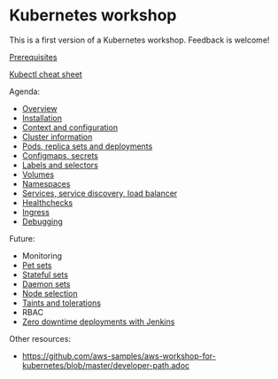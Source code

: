 # Kubernetes workshop

This is a first version of a Kubernetes workshop. Feedback is welcome!

[Prerequisites](./prerequisites.md)

[Kubectl cheat sheet](https://kubernetes.io/docs/reference/kubectl/cheatsheet/)

Agenda:
* [Overview](./overview.md)
* [Installation](./installation.md)
* [Context and configuration](./cluster/context.md)
* [Cluster information](./cluster/information.md)
* [Pods, replica sets and deployments](./deployments/pods.md)
* [Configmaps, secrets](./configs/configmap.md)
* [Labels and selectors](./labels/labels.md)
* [Volumes](./volumes/volumes.md)
* [Namespaces](./namespaces/namespaces.md)
* [Services, service discovery, load balancer](./services/services.md)
* [Healthchecks](./healthchecks/probes.md)
* [Ingress](./ingress/ingress.md)
* [Debugging](./debugging/debugging.md)

Future:
* Monitoring
* [Pet sets](https://kubernetes-v1-4.github.io/docs/user-guide/petset/)
* [Stateful sets](https://kubernetes.io/docs/concepts/workloads/controllers/statefulset/)
* [Daemon sets](https://kubernetes-v1-4.github.io/docs/admin/daemons/)
* [Node selection](https://kubernetes.io/docs/concepts/configuration/assign-pod-node/)
* [Taints and tolerations](https://kubernetes.io/docs/concepts/configuration/taint-and-toleration/)
* RBAC
* [Zero downtime deployments with Jenkins](https://kubernetes.io/blog/2018/04/30/zero-downtime-deployment-kubernetes-jenkins/)

Other resources:
* https://github.com/aws-samples/aws-workshop-for-kubernetes/blob/master/developer-path.adoc